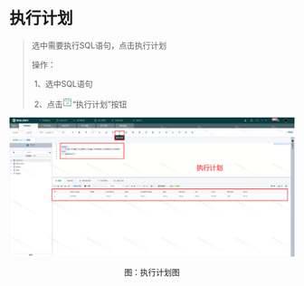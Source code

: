 # 执行计划

> 选中需要执行SQL语句，点击执行计划
>
> 操作：
>
> ​  1、选中SQL语句
>
> ​  2、点击![image-20201201144425435](./img/plan.png)“执行计划”按钮

![执行计划](./img/runplan1.png)

<center>图：执行计划图</center>
